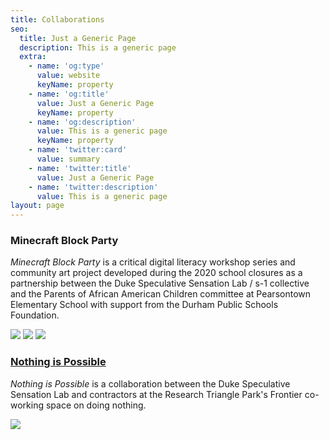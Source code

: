 ```yaml
---
title: Collaborations
seo:
  title: Just a Generic Page
  description: This is a generic page
  extra:
    - name: 'og:type'
      value: website
      keyName: property
    - name: 'og:title'
      value: Just a Generic Page
      keyName: property
    - name: 'og:description'
      value: This is a generic page
      keyName: property
    - name: 'twitter:card'
      value: summary
    - name: 'twitter:title'
      value: Just a Generic Page
    - name: 'twitter:description'
      value: This is a generic page
layout: page
---
```

### Minecraft Block Party

*Minecraft Block Party* is a critical digital literacy workshop series and community art project developed during the 2020 school closures as a partnership between the Duke Speculative Sensation Lab / s-1 collective and the Parents of African American Children committee at Pearsontown Elementary School with support from the Durham Public Schools Foundation.

![](images/art.svg)  ![](images/art-logo.svg)   ![](images/art.svg) 

### [Nothing is Possible](https://s-1lab.pubpub.org/nothing-is-possible)

*Nothing is Possible* is a collaboration between the Duke Speculative Sensation Lab and contractors at the Research Triangle Park's Frontier co-working space on doing nothing.

![](images/art.svg)
